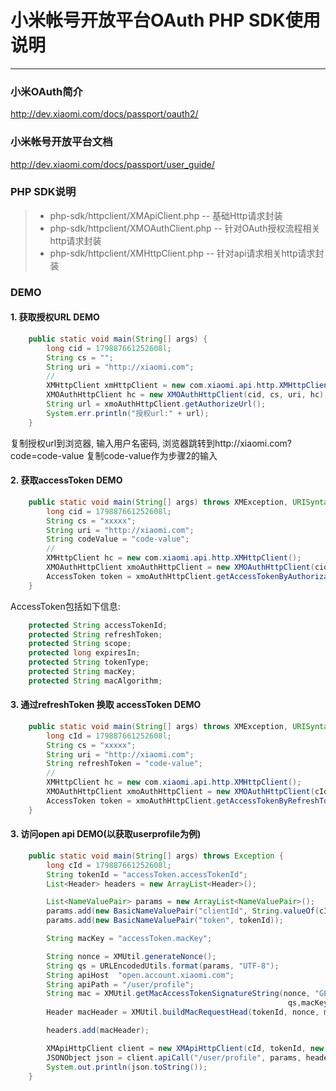 # 小米帐号开放平台OAuth PHP SDK使用说明

------
### 小米OAuth简介
http://dev.xiaomi.com/docs/passport/oauth2/

### 小米帐号开放平台文档
http://dev.xiaomi.com/docs/passport/user_guide/

### PHP SDK说明
> * php-sdk/httpclient/XMApiClient.php -- 基础Http请求封装
> * php-sdk/httpclient/XMOAuthClient.php -- 针对OAuth授权流程相关http请求封装
> * php-sdk/httpclient/XMHttpClient.php -- 针对api请求相关http请求封装

### DEMO
#### 1.  获取授权URL DEMO
```java
    public static void main(String[] args) {
        long cid = 179887661252608l;
        String cs = "";
        String uri = "http://xiaomi.com";
        //
        XMHttpClient xmHttpClient = new com.xiaomi.api.http.XMHttpClient();
        XMOAuthHttpClient hc = new XMOAuthHttpClient(cid, cs, uri, hc);
        String url = xmoAuthHttpClient.getAuthorizeUrl();
        System.err.println("授权url:" + url);
    }
```
复制授权url到浏览器, 输入用户名密码, 浏览器跳转到http://xiaomi.com?code=code-value
复制code-value作为步骤2的输入
#### 2.  获取accessToken DEMO
```java
    public static void main(String[] args) throws XMException, URISyntaxException {
        long cid = 179887661252608l;
        String cs = "xxxxx";
        String uri = "http://xiaomi.com";
        String codeValue = "code-value";
        //
        XMHttpClient hc = new com.xiaomi.api.http.XMHttpClient();
        XMOAuthHttpClient xmoAuthHttpClient = new XMOAuthHttpClient(cid, cs, uri, hc);
        AccessToken token = xmoAuthHttpClient.getAccessTokenByAuthorizationCode(codeValue);
    }
```
    
AccessToken包括如下信息:
```java
    protected String accessTokenId;
    protected String refreshToken;
    protected String scope;
    protected long expiresIn;
    protected String tokenType;
    protected String macKey;
    protected String macAlgorithm;
```
    
#### 3.  通过refreshToken 换取 accessToken DEMO
```java
    public static void main(String[] args) throws XMException, URISyntaxException {
        long cId = 179887661252608l;
        String cs = "xxxxx";
        String uri = "http://xiaomi.com";
        String refreshToken = "code-value";
        //
        XMHttpClient hc = new com.xiaomi.api.http.XMHttpClient();
        XMOAuthHttpClient xmoAuthHttpClient = new XMOAuthHttpClient(cId, cs, uri, hc);
        AccessToken token = xmoAuthHttpClient.getAccessTokenByRefreshToken(refreshToken);
    }
```

#### 3.  访问open api DEMO(以获取userprofile为例)
```java
    public static void main(String[] args) throws Exception {
        long cId = 179887661252608l;
        String tokenId = "accessToken.accessTokenId";
        List<Header> headers = new ArrayList<Header>();

        List<NameValuePair> params = new ArrayList<NameValuePair>();
        params.add(new BasicNameValuePair("clientId", String.valueOf(cId)));
        params.add(new BasicNameValuePair("token", tokenId));

        String macKey = "accessToken.macKey";

        String nonce = XMUtil.generateNonce();
        String qs = URLEncodedUtils.format(params, "UTF-8");
        String apiHost  "open.account.xiaomi.com";
        String apiPath = "/user/profile";
        String mac = XMUtil.getMacAccessTokenSignatureString(nonce, "GET", apiHost,apiPath, 
                                                              qs,macKey, "HmacSHA1");
        Header macHeader = XMUtil.buildMacRequestHead(tokenId, nonce, mac);

        headers.add(macHeader);

        XMApiHttpClient client = new XMApiHttpClient(cId, tokenId, new XMHttpClient());
        JSONObject json = client.apiCall("/user/profile", params, headers, "GET");
        System.out.println(json.toString());
    }
```
